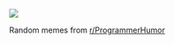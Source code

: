 ![](https://preview.redd.it/vx1qo5y62ntf1.png?width=640&crop=smart&auto=webp&s=3b1700618c274bc90dd12f53e89ee7a0a246521d)

 Random memes from [r/ProgrammerHumor](https://www.reddit.com/r/ProgrammerHumor/)
